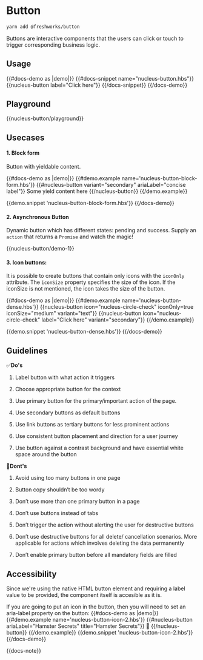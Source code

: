 # Button

```sh
yarn add @freshworks/button
```

Buttons are interactive components that the users can click or touch to trigger corresponding business logic.

## Usage

{{#docs-demo as |demo|}}
  {{#docs-snippet name="nucleus-button.hbs"}}
    {{nucleus-button label="Click here"}}
  {{/docs-snippet}}
{{/docs-demo}}

## Playground

{{nucleus-button/playground}}

## Usecases

#### 1. Block form
Button with yieldable content.

{{#docs-demo as |demo|}}
  {{#demo.example name='nucleus-button-block-form.hbs'}}
    {{#nucleus-button variant="secondary" ariaLabel="concise label"}}
      Some yield content here
    {{/nucleus-button}}
  {{/demo.example}}

  {{demo.snippet 'nucleus-button-block-form.hbs'}}
{{/docs-demo}}

#### 2. Asynchronous Button
Dynamic button which has different states: pending and success. Supply an `action` that returns a `Promise` and watch the magic!

{{nucleus-button/demo-1}}

#### 3. Icon buttons:
It is possible to create buttons that contain only icons with the `iconOnly` attribute.
The `iconSize` property specifies the size of the icon. If the iconSize is not mentioned, the icon takes the size of the button.

{{#docs-demo as |demo|}}
  {{#demo.example name='nucleus-button-dense.hbs'}}
    {{nucleus-button icon="nucleus-circle-check" iconOnly=true iconSize="medium"
      variant="text"}}
    {{nucleus-button icon="nucleus-circle-check" label="Click here" variant="secondary"}}
  {{/demo.example}}

  {{demo.snippet 'nucleus-button-dense.hbs'}}
{{/docs-demo}}




## Guidelines

✅**Do's**

1. Label button with what action it triggers

2. Choose appropriate button for the context

3. Use primary button for the primary/important action of the page.

4. Use secondary buttons as default buttons

5. Use link buttons as tertiary buttons for less prominent actions

6. Use consistent button placement and direction for a user journey

7. Use button against a contrast background and have essential white space around the button


🚫**Dont's**

1. Avoid using too many buttons in one page

2. Button copy shouldn’t be too wordy

3. Don’t use more than one primary button in a page

4. Don’t use buttons instead of tabs

5. Don’t trigger the action without alerting the user for destructive buttons

6. Don’t use destructive buttons for all delete/ cancellation scenarios. More applicable for actions which involves deleting the data permanently

7. Don’t enable primary button before all mandatory fields are filled

## Accessibility

Since we're using the native HTML button element and requiring a label value to be provided, the component itself is accesible as it is.

If you are going to put an icon in the button, then you will need to set an aria-label property on the button:
{{#docs-demo as |demo|}}
  {{#demo.example name='nucleus-button-icon-2.hbs'}}
    {{#nucleus-button  ariaLabel="Hamster Secrets" title="Hamster Secrets"}}
      🐹
    {{/nucleus-button}}
  {{/demo.example}}
  {{demo.snippet 'nucleus-button-icon-2.hbs'}}
{{/docs-demo}}

{{docs-note}}

